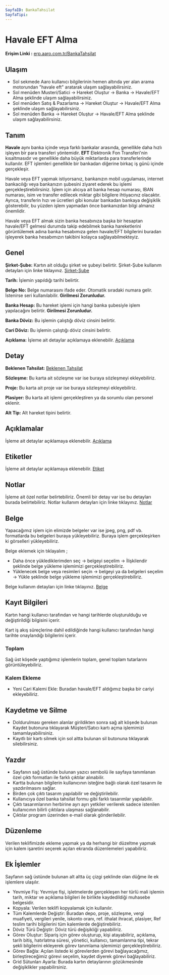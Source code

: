 ```yaml
---
SayfaID: BankaTahsilat
SayfaTipi: 
---
```


# Havale EFT Alma

**Erişim Linki :** [erp.aaro.com.tr/BankaTahsilat](erp.aaro.com.tr/BankaTahsilat)

## Ulaşım

- Sol sekmede Aaro kullanıcı bilgilerinin hemen altında yer alan arama motorundan "havale eft" aratarak ulaşım sağlayabilirsiniz.
- Sol menüden Musteri/Satici -> Hareket Oluştur -> Banka -> Havale/EFT Alma şeklinde ulaşım sağlayabilirsiniz. 
- Sol menüden Satış & Pazarlama -> Hareket Oluştur -> Havale/EFT Alma şeklinde ulaşım sağlayabilirsiniz. 
- Sol menüden Banka -> Hareket Oluştur -> Havale/EFT Alma şeklinde ulaşım sağlayabilirsiniz. 

## Tanım

**Havale** aynı banka içinde veya farklı bankalar arasında, genellikle daha hızlı işleyen bir para transferi yöntemidir.
**EFT** Elektronik Fon Transferi'nin kısaltmasıdır ve genellikle daha büyük miktarlarda para transferlerinde kullanılır. EFT işlemleri genellikle bir bankadan diğerine birkaç iş günü içinde gerçekleşir.

Havale veya EFT yapmak istiyorsanız, bankanızın mobil uygulaması, internet bankacılığı veya bankanızın şubesini ziyaret ederek bu işlemi gerçekleştirebilirsiniz. 
İşlem için alıcıya ait banka hesap numarası, IBAN numarası, isim ve transfer edilecek miktar gibi bilgilere ihtiyacınız olacaktır. 
Ayrıca, transferin hızı ve ücretleri gibi konular bankadan bankaya değişiklik gösterebilir, bu yüzden işlem yapmadan önce bankanızdan bilgi almanız önemlidir.

Havale veya EFT almak sizin banka hesabınıza başka bir hesaptan havale/EFT gelmesi durumda takip edebilmek banka hareketlerini görüntülemek adına 
banka hesabımıza gelen havale/EFT bilgilerini buradan işleyerek banka hesabımızın takibini kolayca sağlayabilmekteyiz.

## Genel

**Şirket-Şube:** Kartın ait olduğu şirket ve şubeyi belirtir. Şirket-Şube kullanım detayları için linke tıklayınız. [Şirket-Şube](../TemelOzellikler/SirketSubeKart.md)

**Tarih:** İşlemin yapıldığı tarihi belirtir.

**Belge No:** Belge numarasını ifade eder. Otomatik sıradaki numara gelir. İstenirse seri kullanılabilir.
**Girilmesi Zorunludur.**

**Banka Hesap:** Bu hareket işlemi için hangi banka şubesiyle işlem yapılacağını belirtir. 
**Girilmesi Zorunludur.**

**Banka Döviz:** Bu işlemin çalıştığı döviz cinsini belirtir.

**Cari Döviz:** Bu işlemin çalıştığı döviz cinsini belirtir.

**Açıklama:** İşleme ait detaylar açıklamaya eklenebilir. [Açıklama](../TemelOzellikler/Aciklama.md)

## Detay

**Beklenen Tahsilat:** [Beklenen Tahsilat](../TemelOzellikler/BeklenenTahOd.md)

**Sözleşme:** Bu karta ait sözleşme var ise buraya sözleşmeyi ekleyebiliriz.

**Proje:** Bu karta ait proje var ise buraya sözleşmeyi ekleyebiliriz.

**Plasiyer:** Bu karta ait işlemi gerçekleştiren ya da sorumlu olan personel eklenir.

**Alt Tip:** Alt hareket tipini belirtir.

## Açıklamalar

İşleme ait detaylar açıklamaya eklenebilir. [Açıklama](../TemelOzellikler/Aciklama.md)

## Etiketler

İşleme ait detaylar açıklamaya eklenebilir. [Etiket](../TemelOzellikler/Etiketler.md)

## Notlar 

İşleme ait özel notlar belirtebiliriz. 
Önemli bir detay var ise bu detayları burada belirtebiliriz.
Notlar kullanım detayları için linke tıklayınız. [Notlar](../TemelOzellikler/Notlar.md)

## Belge

Yapacağımız işlem için elimizde belgeler var ise jpeg, png, pdf vb. formatlarda bu belgeleri buraya yükleyebiliriz.
Buraya işlem gerçekleşirken ki görselleri yükleyebiliriz.

Belge eklemek için tıklayalım ;

- Daha önce yüklediklerimden seç -> belgeyi seçelim -> İlişkilendir şeklinde belge yükleme işlemimizi gerçekleştirebiliriz.
- Yüklenecek belge veya resimleri seçin -> belgeyi ya da belgeleri seçelim -> Yükle şeklinde belge yükleme işlemimizi gerçekleştirebiliriz.

Belge kullanım detayları için linke tıklayınız. [Belge](../TemelOzellikler/Belgeler.md)

## Kayıt Bilgileri

Kartın hangi kullanıcı tarafından ve hangi tarihlerde oluşturulduğu ve değiştirildiği bilgisini içerir.

Kart iş akış süreçlerine dahil edildiğinde hangi kullanıcı tarafından hangi tarihte onaylandığı bilgilerini içerir. 

### Toplam 

Sağ üst köşede yaptığımız işlemlerin toplam, genel toplam tutarlarını görüntüleyebiliriz.

### Kalem Ekleme 

- Yeni Cari Kalemi Ekle: Buradan havale/EFT aldığımız başka bir cariyi ekleyebiliriz.

## Kaydetme ve Silme

- Doldurulması gereken alanlar girildikten sonra sağ alt köşede bulunan Kaydet butonuna tıklayarak Müşteri/Satıcı kartı açma işlemimizi tamamlayabilirsiniz.
- Kayıtlı bir kartı silmek için sol altta bulunan sil butonuna tıklayarak silebilirsiniz.

## Yazdır

- Sayfanın sağ üstünde bulunan yazıcı sembolü ile sayfaya tanımlanan özel çıktı formatları ile farklı çıktılar alınabilir. 
- Kartta bulunan bilgilerin kullanıcının isteğine bağlı olarak özel tasarım ile yazdırılmasını sağlar.
- Birden çok çıktı tasarım yapılabilir ve değiştirilebilir.
- Kullanıcıya özel banka tahsilat formu gibi farklı tasarımlar yapılabilir.
- Çıktı tasarımlarının herbirine ayrı ayrı yetkiler verilerek sadece istenilen kullanıcının bilirli çıktılara ulaşması sağlanabilir.
- Çıktılar program üzerinden e-mail olarak gönderilebilir. 

## Düzenleme 

Verilen teklifimizde ekleme yapmak ya da herhangi bir düzeltme yapmak için kalem işaretini seçerek açılan ekranda düzenlemeleri yapabiliriz.

## Ek İşlemler

 Sayfanın sağ üstünde bulunan alt altta üç çizgi şeklinde olan düğme ile ek işlemlere ulaşılır.
- Yevmiye Fiş: Yevmiye fişi, işletmelerde gerçekleşen her türlü mali işlemin tarih, miktar ve açıklama bilgileri ile birlikte kaydedildiği muhasebe belgesidir.
- Kopyala: Verilen teklifi kopyalamak için kullanılır.
- Tüm Kalemlerde Değiştir: Buradan depo, proje, sözleşme, vergi muafiyeti, vergileri yenile, iskonto oranı, ref. ithalat ihracat, plasiyer, Ref teslim tarihi bilgilerini tüm kalemlerde değiştirebiliriz.
- Döviz Türü Değiştir: Döviz türü değişikliği yapabiliriz.
- Görev Oluştur: Sipariş için görev oluşturup, kişi atayabiliriz, açıklama, tarih bitiş, hatırlatma süresi, yönetici, kullanıcı, tamamlanma tipi, tekrar şekli bilgilerini ekleyerek görev tanımlama işlemimizi gerçekleştirebiliriz.
- Görev Bağla: Açılan listede ki görevlerden görevi bağlayacağımız, birleştireceğimiz görevi seçelim, kaydet diyerek görevi bağlayabiliriz.
- Grid Sütunları Ayarla: Burada kartın detaylarının gözükmesinde değişiklikler yapabilirsiniz.
